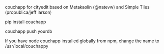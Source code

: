 couchapp for cityedit based on Metakaolin (@natevw) and Simple Tiles (propublica/jeff larson)

pip install couchapp

couchapp push yourdb

If you have node couchapp installed globally from npm, change the name to /usr/local/couchappy
